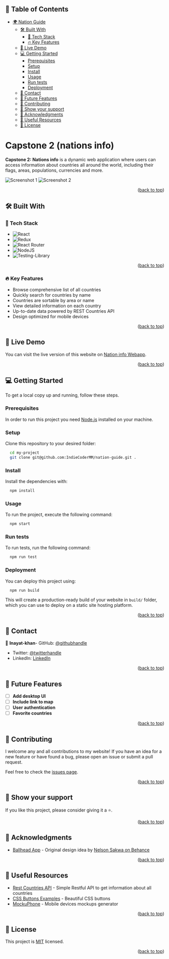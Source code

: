 <a name="readme-top"></a>

## 📑 Table of Contents
- [🌍 Nation Guide](#-nation-guide)
  - [🛠 Built With](#-built-with)
    - [🧰 Tech Stack](#-tech-stack)
    - [🔥 Key Features](#-key-features)
  - [🚀 Live Demo](#-live-demo)
  - [💻 Getting Started](#-getting-started)
    - [Prerequisites](#prerequisites)
    - [Setup](#setup)
    - [Install](#install)
    - [Usage](#usage)
    - [Run tests](#run-tests)
    - [Deployment](#deployment)
  - [📧 Contact](#-contact)
  - [🔭 Future Features](#-future-features)
  - [🤝 Contributing](#-contributing)
  - [💖 Show your support](#-show-your-support)
  - [🙏 Acknowledgments](#-acknowledgments)
  - [💎 Useful Resources](#-useful-resources)
  - [📝 License](#-license)


# Capstone 2 (nations info)

**Capstone 2: Nations info** is a dynamic web application where users can access information about countries all around the world, including their flags, areas, populations, currencies and more.

![Screenshot 1](https://drive.google.com/file/d/1gLkmOP0LT2ke7GTk6hODlbqgnJO9ITbW/view?usp=sharing)
![Screenshot 2](https://drive.google.com/file/d/1vkJ3gTrNKeVt4l493a_3sfUMNNpAvG5j/view?usp=sharing)

<p align="right">(<a href="#readme-top">back to top</a>)</p>


## 🛠 Built With

### 🧰 Tech Stack

- ![React](https://img.shields.io/badge/react-%2320232a.svg?style=for-the-badge&logo=react&logoColor=%2361DAFB)
- ![Redux](https://img.shields.io/badge/redux-%23593d88.svg?style=for-the-badge&logo=redux&logoColor=white)
- ![React Router](https://img.shields.io/badge/React_Router-CA4245?style=for-the-badge&logo=react-router&logoColor=white)
- ![NodeJS](https://img.shields.io/badge/node.js-6DA55F?style=for-the-badge&logo=node.js&logoColor=white)
- ![Testing-Library](https://img.shields.io/badge/-TestingLibrary-%23E33332?style=for-the-badge&logo=testing-library&logoColor=white)

<p align="right">(<a href="#readme-top">back to top</a>)</p>


### 🔥 Key Features

- Browse comprehensive list of all countries
- Quickly search for countries by name
- Countries are sortable by area or name
- View detailed information on each country
- Up-to-date data powered by REST Countries API
- Design optimized for mobile devices

<p align="right">(<a href="#readme-top">back to top</a>)</p>


## 🚀 Live Demo

You can visit the live version of this website on [Nation info Webapp](https://deploy-preview-2--leafy-maamoul-c68bbd.netlify.app/).

<p align="right">(<a href="#readme-top">back to top</a>)</p>


## 💻 Getting Started

To get a local copy up and running, follow these steps.

### Prerequisites

In order to run this project you need [Node.js](https://nodejs.org/en/) installed on your machine.

### Setup

Clone this repository to your desired folder:

```sh
  cd my-project
  git clone git@github.com:IndieCoderMM/nation-guide.git .
```

### Install

Install the dependencies with:

```sh
  npm install
```

### Usage

To run the project, execute the following command:

```sh
  npm start
```

### Run tests

To run tests, run the following command:

```sh
  npm run test
```

### Deployment

You can deploy this project using:

```sh
  npm run build
```
This will create a production-ready build of your website in `build/` folder, which you can use to deploy on a static site hosting platform.

<p align="right">(<a href="#readme-top">back to top</a>)</p>


## 📧 Contact 
:bust_in_silhouette: **Inayat-khan**- GitHub: [@githubhandle](https://github.com/Khanetmoi)
- Twitter: [@twitterhandle](https://twitter.com/InayatVan)
- LinkedIn: [LinkedIn](https://www.linkedin.com/in/khan-bitsindou-b37178228/)

<p align="right">(<a href="#readme-top">back to top</a>)</p>


## 🔭 Future Features

- [ ] **Add desktop UI**
- [ ] **Include link to map**
- [ ] **User authentication**
- [ ] **Favorite countries**

<p align="right">(<a href="#readme-top">back to top</a>)</p>


## 🤝 Contributing 

I welcome any and all contributions to my website! If you have an idea for a new feature or have found a bug, please open an issue or submit a pull request.

Feel free to check the [issues page](../../issues/).

<p align="right">(<a href="#readme-top">back to top</a>)</p>


## 💖 Show your support 

If you like this project, please consider giving it a ⭐.

<p align="right">(<a href="#readme-top">back to top</a>)</p>


## 🙏 Acknowledgments 

- [Ballhead App](https://www.behance.net/gallery/31579789/Ballhead-App-(Free-PSDs)) - Original design idea by [Nelson Sakwa on Behance](https://www.behance.net/sakwadesignstudio)

<p align="right">(<a href="#readme-top">back to top</a>)</p>


## 💎 Useful Resources

- [Rest Countries API](https://restcountries.com/#api-endpoints-v3-all) - Simple Restful API to get information about all countries
- [CSS Buttons Examples](https://getcssscan.com/css-buttons-examples) - Beautiful CSS buttons
- [MockuPhone](https://mockuphone.com/) - Mobile devices mockups generator

<p align="right">(<a href="#readme-top">back to top</a>)</p>


## 📝 License

This project is [MIT](./LICENSE) licensed.

<p align="right">(<a href="#readme-top">back to top</a>)</p>
